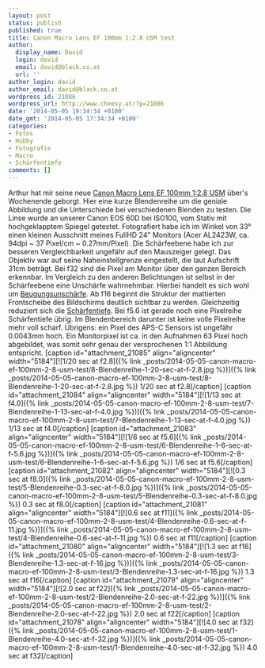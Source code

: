 ```yaml
---
layout: post
status: publish
published: true
title: Canon Macro Lens EF 100mm 1:2.8 USM test
author:
  display_name: David
  login: david
  email: david@black.co.at
  url: ''
author_login: david
author_email: david@black.co.at
wordpress_id: 21086
wordpress_url: http://www.cheesy.at/?p=21086
date: '2014-05-05 19:34:34 +0100'
date_gmt: '2014-05-05 17:34:34 +0100'
categories:
- Fotos
- Hobby
- Fotografie
- Macro
- Schärfentiefe
comments: []
---
```

Arthur hat mir seine neue [Canon Macro Lens EF 100mm 1:2.8 USM](http://shop.usa.canon.com/shop/en/catalog/ef-100mm-f-28-macro-usm "Canon Shop") über's Wochenende geborgt. Hier eine kurze Blendenreihe um die geniale Abbildung und die Unterschiede bei verschiedenen Blenden zu testen.
Die Linse wurde an unserer Canon EOS 60D bei ISO100, vom Stativ mit hochgeklapptem Spiegel getestet. Fotografiert habe ich im Winkel von 33° einen kleinen Ausschnitt meines FullHD 24" Monitors (Acer AL2423W, ca. 94dpi ~ 37 Pixel/cm ~ 0.27mm/Pixel). Die Schärfeebene habe ich zur besseren Vergleichbarkeit ungefähr auf den Mauszeiger gelegt. Das Objektiv war auf seine Naheinstellgrenze eingestellt, die laut Aufschrift 31cm beträgt.
Bei f32 sind die Pixel am Monitor über den ganzen Bereich erkennbar. Im Vergleich zu den anderen Belichtungen ist selbst in der Schärfeebene eine Unschärfe wahrnehmbar. Hierbei handelt es sich wohl um [Beugungsunschärfe](https://de.wikipedia.org/wiki/Beugungsunsch%C3%A4rfe). Ab f16 beginnt die Struktur der mattierten Frontscheibe des Bildschirms deutlich sichtbar zu werden. Gleichzeitig reduziert sich die [Schärfentiefe](https://de.wikipedia.org/wiki/Sch%C3%A4rfentiefe). Bei f5.6 ist gerade noch eine Pixelreihe Schärfentiefe übrig. Im Blendenbereich darunter ist keine volle Pixelreihe mehr voll scharf.
Übrigens: ein Pixel des APS-C Sensors ist ungefähr 0.0043mm hoch. Ein Monitorpixel ist ca.&nbsp;in den Aufnahmen 63 Pixel hoch abgebildet, was somit sehr genau der versprochenen 1:1 Abbildung entspricht.
[caption id="attachment\_21085" align="aligncenter" width="5184"][![1/20 sec at f2.8]({% link _posts/2014-05-05-canon-macro-ef-100mm-2-8-usm-test/8-Blendenreihe-1-20-sec-at-f-2.8.jpg %})]({% link _posts/2014-05-05-canon-macro-ef-100mm-2-8-usm-test/8-Blendenreihe-1-20-sec-at-f-2.8.jpg %}) 1/20 sec at f2.8[/caption]
[caption id="attachment\_21084" align="aligncenter" width="5184"][![1/13 sec at f4.0]({% link _posts/2014-05-05-canon-macro-ef-100mm-2-8-usm-test/7-Blendenreihe-1-13-sec-at-f-4.0.jpg %})]({% link _posts/2014-05-05-canon-macro-ef-100mm-2-8-usm-test/7-Blendenreihe-1-13-sec-at-f-4.0.jpg %}) 1/13 sec at f4.0[/caption]
[caption id="attachment\_21083" align="aligncenter" width="5184"][![1/6 sec at f5.6]({% link _posts/2014-05-05-canon-macro-ef-100mm-2-8-usm-test/6-Blendenreihe-1-6-sec-at-f-5.6.jpg %})]({% link _posts/2014-05-05-canon-macro-ef-100mm-2-8-usm-test/6-Blendenreihe-1-6-sec-at-f-5.6.jpg %}) 1/6 sec at f5.6[/caption]
[caption id="attachment\_21082" align="aligncenter" width="5184"][![0.3 sec at f8.0]({% link _posts/2014-05-05-canon-macro-ef-100mm-2-8-usm-test/5-Blendenreihe-0.3-sec-at-f-8.0.jpg %})]({% link _posts/2014-05-05-canon-macro-ef-100mm-2-8-usm-test/5-Blendenreihe-0.3-sec-at-f-8.0.jpg %}) 0.3 sec at f8.0[/caption]
[caption id="attachment\_21081" align="aligncenter" width="5184"][![0.6 sec at f11]({% link _posts/2014-05-05-canon-macro-ef-100mm-2-8-usm-test/4-Blendenreihe-0.6-sec-at-f-11.jpg %})]({% link _posts/2014-05-05-canon-macro-ef-100mm-2-8-usm-test/4-Blendenreihe-0.6-sec-at-f-11.jpg %}) 0.6 sec at f11[/caption]
[caption id="attachment\_21080" align="aligncenter" width="5184"][![1.3 sec at f16]({% link _posts/2014-05-05-canon-macro-ef-100mm-2-8-usm-test/3-Blendenreihe-1.3-sec-at-f-16.jpg %})]({% link _posts/2014-05-05-canon-macro-ef-100mm-2-8-usm-test/3-Blendenreihe-1.3-sec-at-f-16.jpg %}) 1.3 sec at f16[/caption]
[caption id="attachment\_21079" align="aligncenter" width="5184"][![2.0 sec at f22]({% link _posts/2014-05-05-canon-macro-ef-100mm-2-8-usm-test/2-Blendenreihe-2.0-sec-at-f-22.jpg %})]({% link _posts/2014-05-05-canon-macro-ef-100mm-2-8-usm-test/2-Blendenreihe-2.0-sec-at-f-22.jpg %}) 2.0 sec at f22[/caption]
[caption id="attachment\_21078" align="aligncenter" width="5184"][![4.0 sec at f32]({% link _posts/2014-05-05-canon-macro-ef-100mm-2-8-usm-test/1-Blendenreihe-4.0-sec-at-f-32.jpg %})]({% link _posts/2014-05-05-canon-macro-ef-100mm-2-8-usm-test/1-Blendenreihe-4.0-sec-at-f-32.jpg %}) 4.0 sec at f32[/caption]
